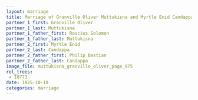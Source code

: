 ```yaml
---
layout: marriage
title: Marriage of Granville Oliver Muttukisna and Myrtle Enid Candappa
partner_1_first: Granville Oliver
partner_1_last: Muttukisna
partner_1_father_first: Roscius Solomon
partner_1_father_last: Muttukisna
partner_2_first: Myrtle Enid
partner_2_last: Candappa
partner_2_father_first: Philip Bastian
partner_2_father_last: Candappa
image_file: muttukisna_granville_oliver_page_975
rel_trees:
 - I0773
date: 1925-10-19
categories: marriage
---
```


